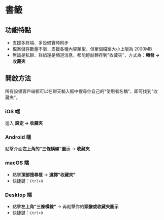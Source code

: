 # 書籤

## 功能特點

- 支援多終端、多設備實時同步
- 檔案儲存數量不限，支援各種內容類型，但單個檔案大小上限為 2000MB
- 無論是私聊、群組還是頻道消息，都能輕鬆轉存到"收藏夾"，方式為：**轉發 → 收藏夾**

## 開啟方法

所有設備客戶端都可以在聊天輸入框中搜尋你自己的"使用者名稱"，即可找到"收藏夾"。

### iOS 端

進入 **設定 → 收藏夾**

### Android 端

點擊介面**左上角的"三條橫線"圖示** → **收藏夾**

### macOS 端

- 點擊**頂部搜尋框** → **選擇"收藏夾"**
- 快捷鍵：`Ctrl+0`

### Desktop 端

- 點擊**左上角"三條橫線"** → 再點擊你的**頭像或收藏夾圖示**
- 快捷鍵：`Ctrl+0`